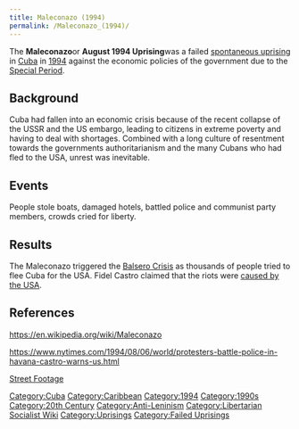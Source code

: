 ```yaml
---
title: Maleconazo (1994)
permalink: /Maleconazo_(1994)/
---
```


The **Maleconazo**or **August 1994 Uprising**was a failed [spontaneous
uprising](Spontaneous_Uprising.md "wikilink") in [Cuba](Cuba.md "wikilink") in
[1994](Timeline_of_Libertarian_Socialism_in_the_Caribbean.md "wikilink")
against the economic policies of the government due to the [Special
Period](Special_Period_(Cuba).md "wikilink").

## Background

Cuba had fallen into an economic crisis because of the recent collapse
of the USSR and the US embargo, leading to citizens in extreme poverty
and having to deal with shortages. Combined with a long culture of
resentment towards the governments authoritarianism and the many Cubans
who had fled to the USA, unrest was inevitable.

## Events

People stole boats, damaged hotels, battled police and communist party
members, crowds cried for liberty.

## Results

The Maleconazo triggered the [Balsero
Crisis](Balsero_Crisis_(1994).md "wikilink") as thousands of people tried
to flee Cuba for the USA. Fidel Castro claimed that the riots were
[caused by the USA](Bad_Anti-Americanism.md "wikilink").

## References

<https://en.wikipedia.org/wiki/Maleconazo>

<https://www.nytimes.com/1994/08/06/world/protesters-battle-police-in-havana-castro-warns-us.html>

[Street Footage](https://www.youtube.com/watch?v=Sdr7CwQtOAw)

[Category:Cuba](Category:Cuba.md "wikilink")
[Category:Caribbean](Category:Caribbean.md "wikilink")
[Category:1994](Category:1994.md "wikilink")
[Category:1990s](Category:1990s.md "wikilink") [Category:20th
Century](Category:20th_Century.md "wikilink")
[Category:Anti-Leninism](Category:Anti-Leninism.md "wikilink")
[Category:Libertarian Socialist
Wiki](Category:Libertarian_Socialist_Wiki.md "wikilink")
[Category:Uprisings](Category:Uprisings.md "wikilink") [Category:Failed
Uprisings](Category:Failed_Uprisings.md "wikilink")